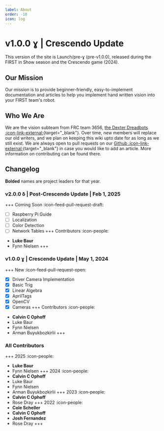 ```yaml
---
label: About
order: -10
icon: log
---
```


# **v1.0.0** ɣ | Crescendo Update

This version of the site is Launch/pre-ɣ (pre-v1.0.0), released during the FIRST in Show
season and the Crescendo game (2024).

## Our Mission
Our mission is to provide beginner-friendly, easy-to-implement documentation 
and articles to help you implement hand written vision into your FIRST team's 
robot.

## Who We Are
We are the vision subteam from FRC team 3656,
[the Dexter Dreadbots :icon-link-external:](https://dexterdreadbots.org/){target="_blank"}.
Over time, new members will replace our old writers, and we plan on keeping this 
wiki upto date for as long as we still exist. We are always open to pull requests on
our [Github :icon-link-external:](https://github.com/Dreadbot/TheGreenAlliance){target="_blank"}
in case you would like to add an article. More information on contributing can be found there.

## Changelog

**Bolded** names are project leaders for that year.

### **v2.0.0** δ | Post-Crescendo Update | Feb 1, 2025
+++ Coming Soon :icon-feed-pull-request-draft:
- [ ] Raspberry Pi Guide
- [ ] Localization
- [ ] Color Detection
- [ ] Network Tables
+++ Contributors :icon-people:
- **Luke Baur**
- Fynn Nielsen
+++

### **v1.0.0** ɣ | Crescendo Update | May 1, 2024
+++ New :icon-feed-pull-request-open:
- [x] Driver Camera Implementation
- [x] Basic Trig
- [x] Linear Algebra
- [X] AprilTags
- [X] OpenCV
- [X] Cameras
+++ Contributors :icon-people:
- **Calvin C Ophoff**
- Luke Baur
- Fynn Nielsen
- Arman Buyukbozkirlii
+++

### All Contributors
+++ 2025 :icon-people:
- **Luke Baur**
- Fynn Nielsen
+++ 2024 :icon-people:
- **Calvin C Ophoff**
- Luke Baur
- Fynn Nielsen
- Arman Buyukbozkirlii
+++ 2023 :icon-people:
- **Calvin C Ophoff**
- Rose Dray
+++ 2022 :icon-people:
- **Cole Scheller**
- **Calvin C Ophoff**
- **Josh Fernandez**
- Rose Dray
+++ 


